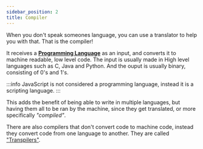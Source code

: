 ```yaml
---
sidebar_position: 2
title: Compiler
---
```


When you don't speak someones language, you can use a translator to help you with that. That is the compiler!

It receives a **[Programming Language](/docs/concepts/programming-language)** as an input, and converts it to machine readable, low level code. The input is usually made in High level languages such as C, Java and Python. And the ouput is usually binary, consisting of 0's and 1's.

:::info
JavaScript is not considered a programming language, instead it is a scripting language.
:::

This adds the benefit of being able to write in multiple languages, but having them all to be ran by the machine, since they get translated, or more specifically *"compiled"*.

There are also compilers that don't convert code to machine code, instead they convert code from one language to another. They are called ["Transpilers"](/#).